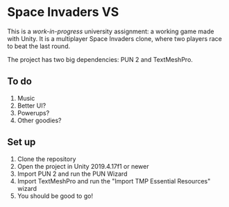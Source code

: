 # Space Invaders VS

This is a *work-in-progress* university assignment: a working game made with Unity.
It is a multiplayer Space Invaders clone, where two players race to beat the last round.

The project has two big dependencies: PUN 2 and TextMeshPro.

## To do

1. Music
2. Better UI?
3. Powerups?
4. Other goodies?

## Set up

1. Clone the repository
2. Open the project in Unity 2019.4.17f1 or newer
3. Import PUN 2 and run the PUN Wizard
4. Import TextMeshPro and run the "Import TMP Essential Resources" wizard
5. You should be good to go!
